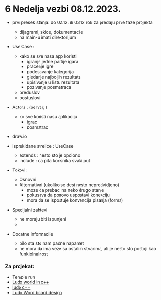 # 6 Nedelja vezbi 08.12.2023.

- prvi presek stanja: do 02.12. ili 03.12 rok za predaju prve faze projekta
    - dijagrami, skice, dokumentacije
    - na main-u imati direktorijum

- Use Case :
    - kako se sve nasa app koristi
        - igranje jedne partije igara
        - pracenje igre
        - podesavanje kategorija
        - gledanje najboljih rezultata
        - upisivanje u listu rezultata
        - pozivanje posmatraca 
    - preduslovi
    - postuslovi

- Actors : (server, )
    - ko sve koristi nasu aplikaciju
        - igrac
        - posmatrac
        
- draw.io

- isprekidane strelice : UseCase
    - extends : nesto sto je opciono
    - include : da pita korisnika svaki put

- Tokovi:
    - Osnovni 
    - Alternativni (ukoliko se desi nesto nepredvidjeno)
        - moze da prebaci na neko drugo stanje
        - pokusava da ponovo uspostavi konekciju
        - mora da se ispostuje konvencija pisanja (forma)  

- Specijalni zahtevi
    - ne moraju biti ispunjeni
    - 

- Dodatne informacije
    - bilo sta sto nam padne napamet
    - ne mora da ima veze sa ostalim stvarima, ali je nesto sto postoji kao funkiolnalnost

### Za projekat: 

- <u href="https://forums.unrealengine.com/t/c-video-tutorial-how-to-start-coding-a-game-like-temple-run/49307" target="_blank"> Temple run </u>
- <u href="https://www.quora.com/How-do-I-make-a-Ludo-game-in-C" target="_blank" > Ludo world in c++ </u>
- <u href="https://github.com/am-shubh/ludo/blob/master/Ludo.cpp" target="_blank"> ludo c++ </u>
- <u href="https://www.geeksforgeeks.org/design-ludo-board-using-computer-graphics/"> Ludo Word board design </u>